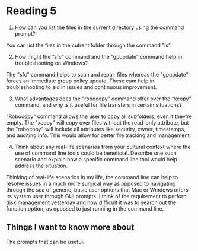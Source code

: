 # Reading 5

1. How can you list the files in the current directory using the command prompt?

You can list the files in the cutrent folder through the command "ls".

2. How might the “sfc” command and the “gpupdate” command help in troubleshooting on Windows?

The "sfc" command helps to scan and repair files whereas the "gpupdate" forces an immediate group policy update.  These cam help in troubleshooting to aid in issues and continuous improvement. 

3. What advantages does the “robocopy” command offer over the “xcopy” command, and why is it useful for file transfers in certain situations?

"Robocopy" command allows the user to copy all subfolders, even if they're empty.  The "xcopy" will copy over files without the read-only attribute, but the "robocopy" will include all attributes like security, owner, timestamps, and auditing info.  This would allow for better file tracking and management.

4. Think about any real-life scenarios from your cultural context where the use of command line tools could be beneficial. Describe one such scenario and explain how a specific command line tool would help address the situation.

Thinking of real-life scenarios in my life, the command line can help to resolve issues in a much more surgical way as opposed to navigating through the sea of generic, basic user options that Mac or Windows offers its system user through GUI prompts.  I think of the requirement to perforn disk management yesterday and how difficult it was to search out the function option, as opposed to just running in the command line. 

## Things I want to know more about

The prompts that can be useful.


